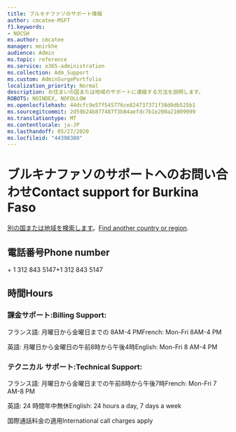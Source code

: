 ```yaml
---
title: ブルキナファソのサポート情報
author: cmcatee-MSFT
f1.keywords:
- NOCSH
ms.author: cmcatee
manager: mnirkhe
audience: Admin
ms.topic: reference
ms.service: o365-administration
ms.collection: Adm_Support
ms.custom: AdminSurgePortfolio
localization_priority: Normal
description: お住まいの国または地域のサポートに連絡する方法を説明します。
ROBOTS: NOINDEX, NOFOLLOW
ms.openlocfilehash: 44dcfc9e57f545776ce824737371f38d0db525b1
ms.sourcegitcommit: 2d59b24b877487f3b84aefdc7b1e200a21009999
ms.translationtype: MT
ms.contentlocale: ja-JP
ms.lasthandoff: 05/27/2020
ms.locfileid: "44398380"
---
```

# <a name="contact-support-for-burkina-faso"></a><span data-ttu-id="73eb3-103">ブルキナファソのサポートへのお問い合わせ</span><span class="sxs-lookup"><span data-stu-id="73eb3-103">Contact support for Burkina Faso</span></span>

<span data-ttu-id="73eb3-104">[別の国または地域を検索します](../contact-support-for-business-products.md)。</span><span class="sxs-lookup"><span data-stu-id="73eb3-104">[Find another country or region](../contact-support-for-business-products.md).</span></span>

## <a name="phone-number"></a><span data-ttu-id="73eb3-105">電話番号</span><span class="sxs-lookup"><span data-stu-id="73eb3-105">Phone number</span></span>
<span data-ttu-id="73eb3-106">+ 1 312 843 5147</span><span class="sxs-lookup"><span data-stu-id="73eb3-106">+1 312 843 5147</span></span>

## <a name="hours"></a><span data-ttu-id="73eb3-107">時間</span><span class="sxs-lookup"><span data-stu-id="73eb3-107">Hours</span></span>
### <a name="billing-support"></a><span data-ttu-id="73eb3-108">課金サポート:</span><span class="sxs-lookup"><span data-stu-id="73eb3-108">Billing Support:</span></span>

<span data-ttu-id="73eb3-109">フランス語: 月曜日から金曜日までの 8AM-4 PM</span><span class="sxs-lookup"><span data-stu-id="73eb3-109">French: Mon-Fri 8AM-4 PM</span></span>

<span data-ttu-id="73eb3-110">英語: 月曜日から金曜日の午前8時から午後4時</span><span class="sxs-lookup"><span data-stu-id="73eb3-110">English: Mon-Fri 8 AM-4 PM</span></span>

### <a name="technical-support"></a><span data-ttu-id="73eb3-111">テクニカル サポート:</span><span class="sxs-lookup"><span data-stu-id="73eb3-111">Technical Support:</span></span>

<span data-ttu-id="73eb3-112">フランス語: 月曜日から金曜日までの午前8時から午後7時</span><span class="sxs-lookup"><span data-stu-id="73eb3-112">French: Mon-Fri 7 AM-8 PM</span></span>

<span data-ttu-id="73eb3-113">英語: 24 時間年中無休</span><span class="sxs-lookup"><span data-stu-id="73eb3-113">English: 24 hours a day, 7 days a week</span></span>

<span data-ttu-id="73eb3-114">国際通話料金の適用</span><span class="sxs-lookup"><span data-stu-id="73eb3-114">International call charges apply</span></span>
